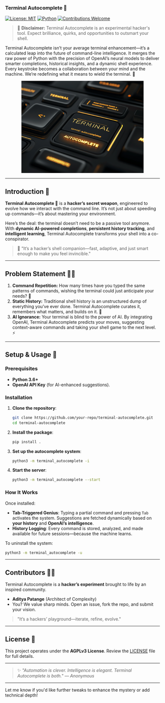 ### Terminal Autocomplete 🔮

[![License: MIT](https://img.shields.io/badge/License-MIT-blue.svg)](https://opensource.org/licenses/MIT)
[![Python](https://img.shields.io/badge/Python-3.6+-blue)](https://www.python.org/)
[![Contributions Welcome](https://img.shields.io/badge/contributions-welcome-brightgreen)](#contributors)

> 🚨 **Disclaimer:** Terminal Autocomplete is an experimental hacker's tool. Expect brilliance, quirks, and opportunities to outsmart your shell.

Terminal Autocomplete isn’t your average terminal enhancement—it’s a calculated leap into the future of command-line intelligence. It merges the raw power of Python with the precision of OpenAI’s neural models to deliver smarter completions, historical insights, and a dynamic shell experience. Every keystroke becomes a collaboration between your mind and the machine. We’re redefining what it means to wield the terminal. 🧩

<p align="center" width="100%">
    <img height="300px" src="https://raw.githubusercontent.com/AdiPat/terminal-autocomplete/refs/heads/main/assets/logo_art.png">
</p>



---

## Introduction 🖤

**Terminal Autocomplete 🧠** is a **hacker’s secret weapon**, engineered to evolve how we interact with the command line. It’s not just about speeding up commands—it’s about mastering your environment.  

Here’s the deal: the terminal doesn’t need to be a passive tool anymore. With **dynamic AI-powered completions**, **persistent history tracking**, and **intelligent learning**, Terminal Autocomplete transforms your shell into a co-conspirator.  

> 💬 "It’s a hacker’s shell companion—fast, adaptive, and just smart enough to make you feel invincible."

---

## Problem Statement 🕵️‍♂️

1. **Command Repetition:** How many times have you typed the same patterns of commands, wishing the terminal could just anticipate your needs? 😤  
2. **Static History:** Traditional shell history is an unstructured dump of everything you’ve ever done. Terminal Autocomplete curates it, remembers what matters, and builds on it. 🧩  
3. **AI Ignorance:** Your terminal is blind to the power of AI. By integrating OpenAI, Terminal Autocomplete predicts your moves, suggesting context-aware commands and taking your shell game to the next level. ⚡  

---

## Setup & Usage 🔧

### Prerequisites
- **Python 3.6+**  
- **OpenAI API Key** (for AI-enhanced suggestions).  

### Installation

1. **Clone the repository**:  
   ```bash
   git clone https://github.com/your-repo/terminal-autocomplete.git
   cd terminal-autocomplete
   ```

2. **Install the package**:  
   ```bash
   pip install .
   ```

3. **Set up the autocomplete system**:  
   ```bash
   python3 -m terminal_autocomplete -i
   ```

4. **Start the server**:  
   ```bash
   python3 -m terminal_autocomplete --start
   ```

### How It Works

Once installed:
- **Tab-Triggered Genius**: Typing a partial command and pressing `Tab` activates the system. Suggestions are fetched dynamically based on **your history** and **OpenAI’s intelligence**.  
- **History Logging**: Every command is stored, analyzed, and made available for future sessions—because the machine learns.  

To uninstall the system:  
```bash
python3 -m terminal_autocomplete -u
```

---

## Contributors 🧙‍♂️

Terminal Autocomplete is a **hacker’s experiment** brought to life by an inspired community.  

- **Aditya Patange** (Architect of Complexity)  
- You? We value sharp minds. Open an issue, fork the repo, and submit your vision.  

> "It’s a hackers’ playground—iterate, refine, evolve."

---

## License 📜

This project operates under the **AGPLv3 License**. Review the [LICENSE](LICENSE) file for full details.  

---

> ✨ _"Automation is clever. Intelligence is elegant. Terminal Autocomplete is both." — Anonymous_  

---

Let me know if you'd like further tweaks to enhance the mystery or add technical depth!
